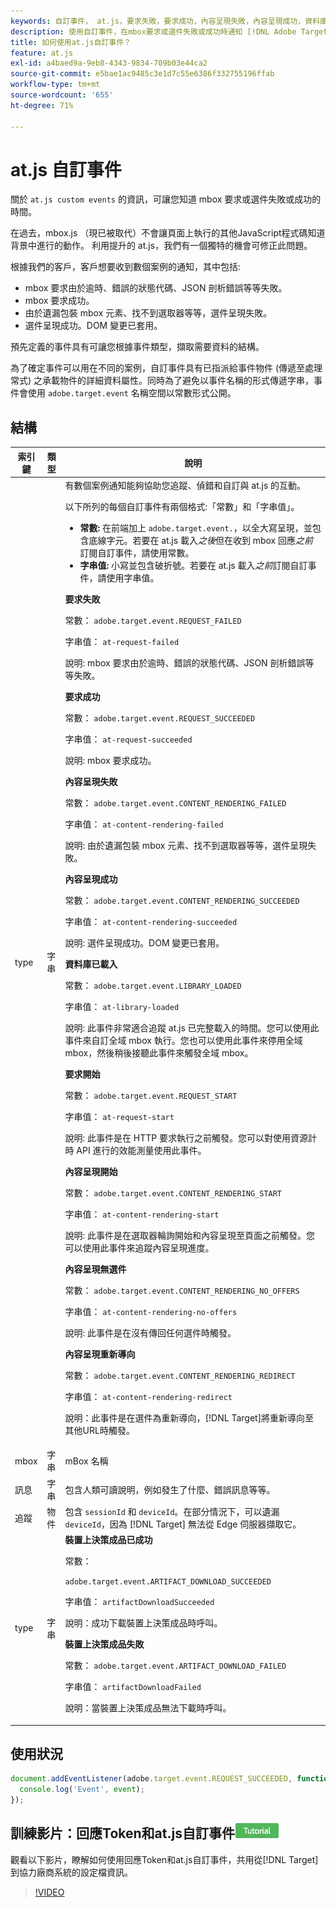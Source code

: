 ```yaml
---
keywords: 自訂事件， at.js，要求失敗，要求成功，內容呈現失敗，內容呈現成功，資料庫已載入，要求開始，內容呈現開始，內容呈現無選件，內容呈現重新導向，自訂事件2
description: 使用自訂事件，在mbox要求或選件失敗或成功時通知 [!DNL Adobe Target] at.js JavaScript資料庫。
title: 如何使用at.js自訂事件？
feature: at.js
exl-id: a4baed9a-9eb8-4343-9834-709b03e44ca2
source-git-commit: e5bae1ac9485c3e1d7c55e6386f332755196ffab
workflow-type: tm+mt
source-wordcount: '655'
ht-degree: 71%

---
```


# at.js 自訂事件

關於 `at.js custom events` 的資訊，可讓您知道 mbox 要求或選件失敗或成功的時間。

在過去，mbox.js （現已被取代）不會讓頁面上執行的其他JavaScript程式碼知道背景中進行的動作。 利用提升的 at.js，我們有一個獨特的機會可修正此問題。

根據我們的客戶，客戶想要收到數個案例的通知，其中包括:

* mbox 要求由於逾時、錯誤的狀態代碼、JSON 剖析錯誤等等失敗。
* mbox 要求成功。
* 由於遺漏包裝 mbox 元素、找不到選取器等等，選件呈現失敗。
* 選件呈現成功。DOM 變更已套用。

預先定義的事件具有可讓您根據事件類型，擷取需要資料的結構。

為了確定事件可以用在不同的案例，自訂事件具有已指派給事件物件 (傳遞至處理常式) 之承載物件的詳細資料屬性。同時為了避免以事件名稱的形式傳遞字串，事件會使用 `adobe.target.event` 名稱空間以常數形式公開。

## 結構

| 索引鍵 | 類型 | 說明 |
|--- |--- |--- |
| type | 字串 | 有數個案例通知能夠協助您追蹤、偵錯和自訂與 at.js 的互動。<p>以下所列的每個自訂事件有兩個格式:「常數」和「字串值」。<ul><li>**常數:** 在前端加上 `adobe.target.event.`，以全大寫呈現，並包含底線字元。若要在 at.js 載入&#x200B;*之後*&#x200B;但在收到 mbox 回應&#x200B;*之前*&#x200B;訂閱自訂事件，請使用常數。</li><li>**字串值:** 小寫並包含破折號。若要在 at.js 載入&#x200B;*之前*&#x200B;訂閱自訂事件，請使用字串值。</li></ul>**要求失敗**<p>常數： `adobe.target.event.REQUEST_FAILED`<p>字串值： `at-request-failed`<p>說明: mbox 要求由於逾時、錯誤的狀態代碼、JSON 剖析錯誤等等失敗。<p>**要求成功**<p>常數： `adobe.target.event.REQUEST_SUCCEEDED`<p>字串值： `at-request-succeeded`<p>說明: mbox 要求成功。<p>**內容呈現失敗**<p>常數： `adobe.target.event.CONTENT_RENDERING_FAILED`<p>字串值： `at-content-rendering-failed`<p>說明: 由於遺漏包裝 mbox 元素、找不到選取器等等，選件呈現失敗。<p>**內容呈現成功**<p>常數： `adobe.target.event.CONTENT_RENDERING_SUCCEEDED`<p>字串值： `at-content-rendering-succeeded`<p>說明: 選件呈現成功。DOM 變更已套用。<p>**資料庫已載入**<p>常數： `adobe.target.event.LIBRARY_LOADED`<p>字串值： `at-library-loaded`<p>說明: 此事件非常適合追蹤 at.js 已完整載入的時間。您可以使用此事件來自訂全域 mbox 執行。您也可以使用此事件來停用全域 mbox，然後稍後接聽此事件來觸發全域 mbox。<p>**要求開始**<p>常數： `adobe.target.event.REQUEST_START`<p>字串值： `at-request-start`<p>說明: 此事件是在 HTTP 要求執行之前觸發。您可以對使用資源計時 API 進行的效能測量使用此事件。<p>**內容呈現開始**<p>常數： `adobe.target.event.CONTENT_RENDERING_START`<p>字串值： `at-content-rendering-start`<p>說明: 此事件是在選取器輪詢開始和內容呈現至頁面之前觸發。您可以使用此事件來追蹤內容呈現進度。<p>**內容呈現無選件**<p>常數： `adobe.target.event.CONTENT_RENDERING_NO_OFFERS`<p>字串值： `at-content-rendering-no-offers`<p>說明: 此事件是在沒有傳回任何選件時觸發。<p>**內容呈現重新導向**<p>常數： `adobe.target.event.CONTENT_RENDERING_REDIRECT`<p>字串值： `at-content-rendering-redirect`<p>說明：此事件是在選件為重新導向，[!DNL Target]將重新導向至其他URL時觸發。 |
| mbox | 字串 | mBox 名稱 |
| 訊息 | 字串 | 包含人類可讀說明，例如發生了什麼、錯誤訊息等等。 |
| 追蹤 | 物件 | 包含 `sessionId` 和 `deviceId`。在部分情況下，可以遺漏 `deviceId`，因為 [!DNL Target] 無法從 Edge 伺服器擷取它。 |
| type | 字串 | **裝置上決策成品已成功**<p>常數：<p>`adobe.target.event.ARTIFACT_DOWNLOAD_SUCCEEDED`<p>字串值： `artifactDownloadSucceeded`<p>說明：成功下載裝置上決策成品時呼叫。<p>**裝置上決策成品失敗**<p>常數： `adobe.target.event.ARTIFACT_DOWNLOAD_FAILED`<p>字串值： `artifactDownloadFailed`<p>說明：當裝置上決策成品無法下載時呼叫。 |

## 使用狀況

```javascript {line-numbers="true"}
document.addEventListener(adobe.target.event.REQUEST_SUCCEEDED, function(event) { 
  console.log('Event', event); 
});
```

## 訓練影片：回應Token和at.js自訂事件![教學課程徽章](../../../assets/tutorial.png)

觀看以下影片，瞭解如何使用回應Token和at.js自訂事件，共用從[!DNL Target]到協力廠商系統的設定檔資訊。

>[!VIDEO](https://video.tv.adobe.com/v/23253/?quality=12)
